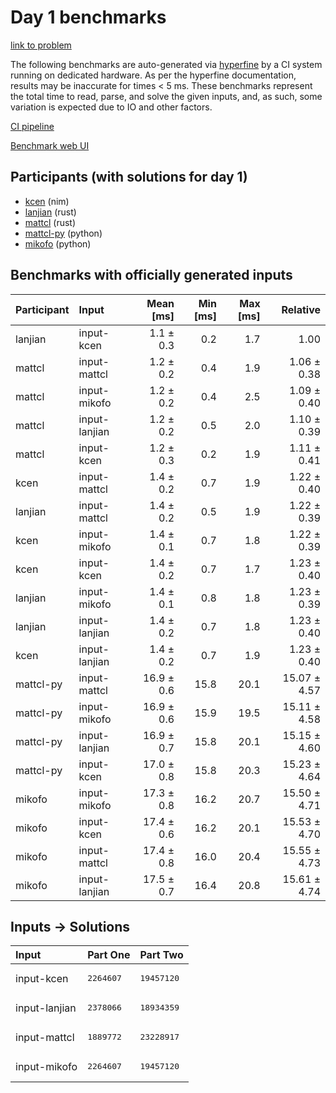 # Day 1 benchmarks

[link to problem](https://adventofcode.com/2024/day/1)

The following benchmarks are auto-generated via
[hyperfine](https://github.com/sharkdp/hyperfine) by a CI system running on
dedicated hardware. As per the hyperfine documentation, results may be
inaccurate for times < 5 ms. These benchmarks represent the total time to read,
parse, and solve the given inputs, and, as such, some variation is expected due
to IO and other factors.

[CI pipeline](http://ci.papercode.net:8080/teams/main/pipelines/aoc2024)

[Benchmark web UI](https://aoc.ancalagon.black)


## Participants (with solutions for day 1)

- [kcen](https://github.com/kcen/aoc2024) (nim)
- [lanjian](https://github.com/lanjian/aoc-2024) (rust)
- [mattcl](https://github.com/mattcl/aoc2024) (rust)
- [mattcl-py](https://github.com/mattcl/aoc2024-py) (python)
- [mikofo](https://github.com/mikofo/aoc2024) (python)


## Benchmarks with officially generated inputs

| Participant | Input | Mean [ms] | Min [ms] | Max [ms] | Relative |
|:---|:---|---:|---:|---:|---:|
| lanjian | input-kcen | 1.1 ± 0.3 | 0.2 | 1.7 | 1.00 |
| mattcl | input-mattcl | 1.2 ± 0.2 | 0.4 | 1.9 | 1.06 ± 0.38 |
| mattcl | input-mikofo | 1.2 ± 0.2 | 0.4 | 2.5 | 1.09 ± 0.40 |
| mattcl | input-lanjian | 1.2 ± 0.2 | 0.5 | 2.0 | 1.10 ± 0.39 |
| mattcl | input-kcen | 1.2 ± 0.3 | 0.2 | 1.9 | 1.11 ± 0.41 |
| kcen | input-mattcl | 1.4 ± 0.2 | 0.7 | 1.9 | 1.22 ± 0.40 |
| lanjian | input-mattcl | 1.4 ± 0.2 | 0.5 | 1.9 | 1.22 ± 0.39 |
| kcen | input-mikofo | 1.4 ± 0.1 | 0.7 | 1.8 | 1.22 ± 0.39 |
| kcen | input-kcen | 1.4 ± 0.2 | 0.7 | 1.7 | 1.23 ± 0.40 |
| lanjian | input-mikofo | 1.4 ± 0.1 | 0.8 | 1.8 | 1.23 ± 0.39 |
| lanjian | input-lanjian | 1.4 ± 0.2 | 0.7 | 1.8 | 1.23 ± 0.40 |
| kcen | input-lanjian | 1.4 ± 0.2 | 0.7 | 1.9 | 1.23 ± 0.40 |
| mattcl-py | input-mattcl | 16.9 ± 0.6 | 15.8 | 20.1 | 15.07 ± 4.57 |
| mattcl-py | input-mikofo | 16.9 ± 0.6 | 15.9 | 19.5 | 15.11 ± 4.58 |
| mattcl-py | input-lanjian | 16.9 ± 0.7 | 15.8 | 20.1 | 15.15 ± 4.60 |
| mattcl-py | input-kcen | 17.0 ± 0.8 | 15.8 | 20.3 | 15.23 ± 4.64 |
| mikofo | input-mikofo | 17.3 ± 0.8 | 16.2 | 20.7 | 15.50 ± 4.71 |
| mikofo | input-kcen | 17.4 ± 0.6 | 16.2 | 20.1 | 15.53 ± 4.70 |
| mikofo | input-mattcl | 17.4 ± 0.8 | 16.0 | 20.4 | 15.55 ± 4.73 |
| mikofo | input-lanjian | 17.5 ± 0.7 | 16.4 | 20.8 | 15.61 ± 4.74 |


## Inputs -> Solutions

| Input | Part One | Part Two |
|:---|:---|:---|
|input-kcen|<pre>2264607</pre>|<pre>19457120</pre>|
|input-lanjian|<pre>2378066</pre>|<pre>18934359</pre>|
|input-mattcl|<pre>1889772</pre>|<pre>23228917</pre>|
|input-mikofo|<pre>2264607</pre>|<pre>19457120</pre>|